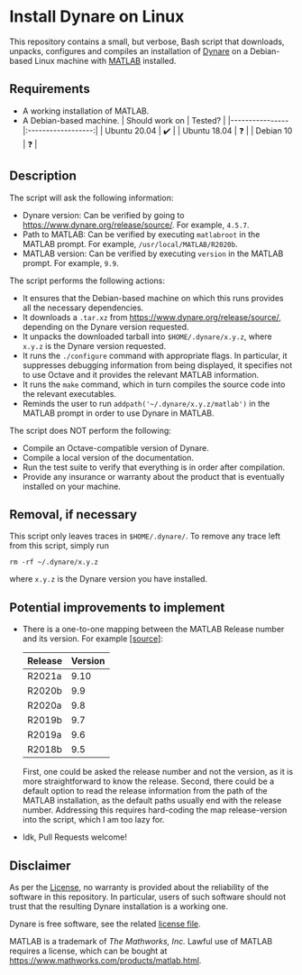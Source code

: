 # Install Dynare on Linux

This repository contains a small, but verbose, Bash script that downloads, unpacks, configures and compiles an installation of [Dynare](https://www.dynare.org/) on a Debian-based Linux machine with [MATLAB](https://www.mathworks.com/products/matlab.html) installed.


## Requirements

- A working installation of MATLAB.
- A Debian-based machine.
    | Should work on | Tested?            |
    |----------------|:------------------:|
    | Ubuntu 20.04   | :heavy_check_mark: |
    | Ubuntu 18.04   | :question:         |
    | Debian 10      | :question:         |


## Description

The script will ask the following information:
- Dynare version: Can be verified by going to https://www.dynare.org/release/source/. For example, `4.5.7`.
- Path to MATLAB: Can be verified by executing `matlabroot` in the MATLAB prompt. For example, `/usr/local/MATLAB/R2020b`.
- MATLAB version: Can be verified by executing `version` in the MATLAB prompt. For example, `9.9`.

The script performs the following actions:
- It ensures that the Debian-based machine on which this runs provides all the necessary dependencies.
- It downloads a `.tar.xz` from https://www.dynare.org/release/source/, depending on the Dynare version requested.
- It unpacks the downloaded tarball into `$HOME/.dynare/x.y.z`, where `x.y.z` is the Dynare version requested.
- It runs the `./configure` command with appropriate flags. In particular, it suppresses debugging information from being displayed, it specifies not to use Octave and it provides the relevant MATLAB information.
- It runs the `make` command, which in turn compiles the source code into the relevant executables.
- Reminds the user to run `addpath('~/.dynare/x.y.z/matlab')` in the MATLAB prompt in order to use Dynare in MATLAB.

The script does NOT perform the following:
- Compile an Octave-compatible version of Dynare.
- Compile a local version of the documentation.
- Run the test suite to verify that everything is in order after compilation.
- Provide any insurance or warranty about the product that is eventually installed on your machine.


## Removal, if necessary

This script only leaves traces in `$HOME/.dynare/`.
To remove any trace left from this script, simply run
```shell
rm -rf ~/.dynare/x.y.z
```
where `x.y.z` is the Dynare version you have installed.


## Potential improvements to implement

- There is a one-to-one mapping between the MATLAB Release number and its version. For example [[source]](https://www.mathworks.com/products/compiler/matlab-runtime.html):

    | Release | Version |
    |---------|---------|
    | R2021a  | 9.10    |
    | R2020b  | 9.9     |
    | R2020a  | 9.8     |
    | R2019b  | 9.7     |
    | R2019a  | 9.6     |
    | R2018b  | 9.5     |
    
    First, one could be asked the release number and not the version, as it is more straightforward to know the release.
    Second, there could be a default option to read the release information from the path of the MATLAB installation, as the default paths usually end with the release number.
    Addressing this requires hard-coding the map release-version into the script, which I am too lazy for.
- Idk, Pull Requests welcome!


## Disclaimer

As per the [License](./LICENSE), no warranty is provided about the reliability of the software in this repository.
In particular, users of such software should not trust that the resulting Dynare installation is a working one.

Dynare is free software, see the related [license file](https://git.dynare.org/Dynare/dynare/-/blob/master/license.txt).

MATLAB is a trademark of _The Mathworks, Inc._
Lawful use of MATLAB requires a license, which can be bought at https://www.mathworks.com/products/matlab.html.
